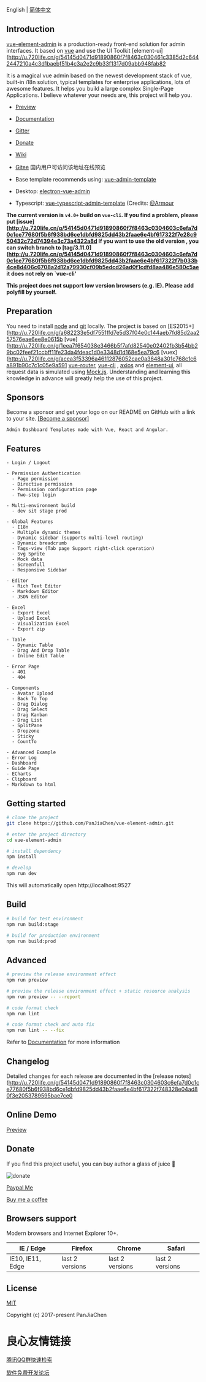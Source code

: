  
   
 

 
   
     
   
   
     
   
   
     
   
   
     
   
   
     
   
   
     
   
   
     
   
 

English | [简体中文](./README.zh-CN.md)

## Introduction

[vue-element-admin](http://u.720life.cn/g/41d6770a8ffafe7688694282c8a2e655bf3c6de28ae62da3938ff25d74873215232a38a3868249e27485011f91199b5c)  is a production-ready front-end solution for admin interfaces. It based on [vue](http://u.720life.cn/g/54145d0471d91890860f7f8463c03046a66c77cd0911e5527fb3fc591bfc25f5)  and use the UI Toolkit [element-ui](http://u.720life.cn/g/54145d0471d91890860f7f8463c030461c3385d2c6442447210a4c3d1baebf51b4c3a2e2c9b33f1317d09abb948fab82 

It is a magical vue admin based on the newest development stack of vue, built-in i18n solution, typical templates for enterprise applications, lots of awesome features. It helps you build a large complex Single-Page Applications. I believe whatever your needs are, this project will help you.

- [Preview](http://u.720life.cn/g/41d6770a8ffafe7688694282c8a2e655bf3c6de28ae62da3938ff25d74873215232a38a3868249e27485011f91199b5c) 

- [Documentation](http://u.720life.cn/g/41d6770a8ffafe7688694282c8a2e655bf3c6de28ae62da3938ff25d74873215eb4557e911c10522557c395f4527b3ae15a44b777d6d46c48fa0ec135bd3f963) 

- [Gitter](http://u.720life.cn/g/11e95d0ed8d2826912e12fe1dc3f34212d27e5689b604252209daca17f7256f8dc5b4f00c1131fd04b28b3f5b47d25ab) 

- [Donate](http://u.720life.cn/g/41d6770a8ffafe7688694282c8a2e655bf3c6de28ae62da3938ff25d74873215eb4557e911c10522557c395f4527b3ae8f77a970562f3b94dd5f0125601eaaab) 

- [Wiki](http://u.720life.cn/g/54145d0471d91890860f7f8463c0304603c6efa7d0c1ce77680f5b6f938bd6ce1dbfd9825dd43b2faae6e4bf617322f73d2f0d2a8a66dbd10f1d93cca579c837) 

- [Gitee](http://u.720life.cn/g/41d6770a8ffafe7688694282c8a2e6556b9a9ba08c7856b8b73cae36d0c3455315f2582e41805bf0c6b42d1a1ad0df29)  国内用户可访问该地址在线预览

- Base template recommends using: [vue-admin-template](http://u.720life.cn/g/54145d0471d91890860f7f8463c0304603c6efa7d0c1ce77680f5b6f938bd6ceac5d4a697153284324bdc4987f78dad7) 
- Desktop: [electron-vue-admin](http://u.720life.cn/g/54145d0471d91890860f7f8463c03046dd88aac115d6b4bf24ce86891d3d788cf9775745fef1b25a2dc49f4ebda19deb) 
- Typescript: [vue-typescript-admin-template](http://u.720life.cn/g/54145d0471d91890860f7f8463c03046dd9683777c722de102fe37a7ef75c664fe6e76e5cc3d568e07d1acab28fae3473f2ad2d756423619c840de88a7b5fbc0)  (Credits: [@Armour](http://u.720life.cn/g/54145d0471d91890860f7f8463c0304680e042fadfcec86fd0f989b2212a9073) 

**The current version is `v4.0+` build on `vue-cli`. If you find a problem, please put [issue](http://u.720life.cn/g/54145d0471d91890860f7f8463c0304603c6efa7d0c1ce77680f5b6f938bd6ce1dbfd9825dd43b2faae6e4bf617322f7e28c950432c72d74394e3c73a4322a8d  If you want to use the old version , you can switch branch to [tag/3.11.0](http://u.720life.cn/g/54145d0471d91890860f7f8463c0304603c6efa7d0c1ce77680f5b6f938bd6ce1dbfd9825dd43b2faae6e4bf617322f7b033b4ce8d406c6708a2d12a79930cf09b5edcd26ad0f1cdfd8aa486e580c5ae  it does not rely on `vue-cli'**

**This project does not support low version browsers (e.g. IE). Please add polyfill by yourself.**

## Preparation

You need to install [node](http://u.720life.cn/g/6dd25ec2eceebbb6348ad519a7343cbc690041c96fefc0320d9aace915151649)  and [git](http://u.720life.cn/g/0699e533b96232c5e210af6ab5668134e6f26f1fc99a343a9eacc50fbfcb0e97)  locally. The project is based on [ES2015+](http://u.720life.cn/g/a682233e5df7551ffd7e5d37f04e0c144aeb7fd85d2aa257576eae6ee8e0615b  [vue](http://u.720life.cn/g/1eea7f654038e3466b5f7afd82540e02402fb3b54bb29bc02feef21ccbff11fe23da4fdeac1d0e3348d1d168e5ea79c6  [vuex](http://u.720life.cn/g/acea3f53396a46112876052cae0a3648a301c768c1c6a891b90c7c1c05e9a591  [vue-router](https://router.vuejs.org/zh-cn/), [vue-cli](https://github.com/vuejs/vue-cli) , [axios](https://github.com/axios/axios) and [element-ui](https://github.com/ElemeFE/element), all request data is simulated using [Mock.js](https://github.com/nuysoft/Mock).
Understanding and learning this knowledge in advance will greatly help the use of this project.

  
   
 

## Sponsors

Become a sponsor and get your logo on our README on GitHub with a link to your site. [[Become a sponsor]](http://u.720life.cn/g/ebe7e576a80659072f312136d27e2681bb298aeb110f1ebe4a2215df8686a9c3c0b7616ed9260ecea91752cf15438cf3) 

    Admin Dashboard Templates made with Vue, React and Angular. 

## Features

```
- Login / Logout

- Permission Authentication
  - Page permission
  - Directive permission
  - Permission configuration page
  - Two-step login

- Multi-environment build
  - dev sit stage prod

- Global Features
  - I18n
  - Multiple dynamic themes
  - Dynamic sidebar (supports multi-level routing)
  - Dynamic breadcrumb
  - Tags-view (Tab page Support right-click operation)
  - Svg Sprite
  - Mock data
  - Screenfull
  - Responsive Sidebar

- Editor
  - Rich Text Editor
  - Markdown Editor
  - JSON Editor

- Excel
  - Export Excel
  - Upload Excel
  - Visualization Excel
  - Export zip

- Table
  - Dynamic Table
  - Drag And Drop Table
  - Inline Edit Table

- Error Page
  - 401
  - 404

- Components
  - Avatar Upload
  - Back To Top
  - Drag Dialog
  - Drag Select
  - Drag Kanban
  - Drag List
  - SplitPane
  - Dropzone
  - Sticky
  - CountTo

- Advanced Example
- Error Log
- Dashboard
- Guide Page
- ECharts
- Clipboard
- Markdown to html
```

## Getting started

```bash
# clone the project
git clone https://github.com/PanJiaChen/vue-element-admin.git

# enter the project directory
cd vue-element-admin

# install dependency
npm install

# develop
npm run dev
```

This will automatically open http://localhost:9527

## Build

```bash
# build for test environment
npm run build:stage

# build for production environment
npm run build:prod
```

## Advanced

```bash
# preview the release environment effect
npm run preview

# preview the release environment effect + static resource analysis
npm run preview -- --report

# code format check
npm run lint

# code format check and auto fix
npm run lint -- --fix
```

Refer to [Documentation](http://u.720life.cn/g/41d6770a8ffafe7688694282c8a2e655bf3c6de28ae62da3938ff25d74873215eb4557e911c10522557c395f4527b3aef3eb2d6ddfba6c7fc6e108170574b0940907860fc0f3cc5e65f50e9779d6a51e)  for more information

## Changelog

Detailed changes for each release are documented in the [release notes](http://u.720life.cn/g/54145d0471d91890860f7f8463c0304603c6efa7d0c1ce77680f5b6f938bd6ce1dbfd9825dd43b2faae6e4bf617322f748328e04ad80f3e2053789595bae7ce0 

## Online Demo

[Preview](http://u.720life.cn/g/41d6770a8ffafe7688694282c8a2e655bf3c6de28ae62da3938ff25d74873215232a38a3868249e27485011f91199b5c) 

## Donate

If you find this project useful, you can buy author a glass of juice :tropical_drink:

![donate](https://wpimg.wallstcn.com/bd273f0d-83a0-4ef2-92e1-9ac8ed3746b9.png)

[Paypal Me](http://u.720life.cn/g/a273b252b999cb4afe707ebbed9aa55c68ac128a62d915a21f3b518e9ca3ed00) 

[Buy me a coffee](http://u.720life.cn/g/19a47102c7b29855acf1483539b95ed1c492d6714cd47f2560d0186add9ea4b7) 

## Browsers support

Modern browsers and Internet Explorer 10+.

| [ ](http://u.720life.cn/g/d2ca1b9c969163d48b05421e093e19aa525365fadff72f96d0784bd624194147df929c2e707cb9d5116b13a20aa7af8c6c9986d6ee5132e316c9946b4683428a)  IE / Edge | [ ](http://u.720life.cn/g/d2ca1b9c969163d48b05421e093e19aa525365fadff72f96d0784bd624194147df929c2e707cb9d5116b13a20aa7af8c6c9986d6ee5132e316c9946b4683428a)  Firefox | [ ](http://u.720life.cn/g/d2ca1b9c969163d48b05421e093e19aa525365fadff72f96d0784bd624194147df929c2e707cb9d5116b13a20aa7af8c6c9986d6ee5132e316c9946b4683428a)  Chrome | [ ](http://u.720life.cn/g/d2ca1b9c969163d48b05421e093e19aa525365fadff72f96d0784bd624194147df929c2e707cb9d5116b13a20aa7af8c6c9986d6ee5132e316c9946b4683428a)  Safari |
| --------- | --------- | --------- | --------- |
| IE10, IE11, Edge| last 2 versions| last 2 versions| last 2 versions

## License

[MIT](http://u.720life.cn/g/54145d0471d91890860f7f8463c0304603c6efa7d0c1ce77680f5b6f938bd6ce1dbfd9825dd43b2faae6e4bf617322f7675d0503adf737229a77e5cc04f20d40bf3051f7a3a176f714d0d73236755ac0) 

Copyright (c) 2017-present PanJiaChen



 # 良心友情链接

[腾讯QQ群快速检索](http://u.720life.cn/s/8cf73f7c)

[软件免费开发论坛](http://u.720life.cn/s/bbb01dc0)